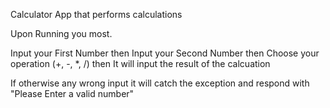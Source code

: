 Calculator App that performs calculations


Upon Running you most.

Input your First Number
then
Input your Second Number
then
Choose your operation (+, -, *, /)
then
It will input the result of the calcuation

If otherwise any wrong input it will catch the exception and respond with "Please Enter a valid number"
